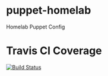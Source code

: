 # puppet-homelab
Homelab Puppet Config

# Travis CI Coverage
[![Build Status](https://travis-ci.org/jaxxstorm/puppet-homelab.svg?branch=production)](https://travis-ci.org/jaxxstorm/puppet-homelab)

